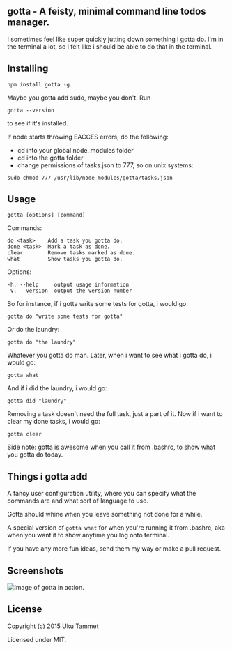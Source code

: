 gotta - A feisty, minimal command line todos manager.
-----------------------------------------------------

I sometimes feel like super quickly jutting down something i gotta do.
I'm in the terminal a lot, so i felt like i should be able to do that
in the terminal.

Installing
----------
```
npm install gotta -g
```
Maybe you gotta add sudo, maybe you don't.
Run
```
gotta --version
```
to see if it's installed.

If node starts throwing EACCES errors, do the following:
* cd into your global node_modules folder
* cd into the gotta folder
* change permissions of tasks.json to 777, so on unix systems:
```
sudo chmod 777 /usr/lib/node_modules/gotta/tasks.json
```

Usage
-----
```
gotta [options] [command]
```
Commands:
```
do <task>    Add a task you gotta do.
done <task>  Mark a task as done.
clear        Remove tasks marked as done.
what         Show tasks you gotta do.
```
Options:
```
-h, --help     output usage information
-V, --version  output the version number
```
So for instance, if i gotta write some tests for gotta, i would go:
```
gotta do "write some tests for gotta"
```
Or do the laundry:
```
gotta do "the laundry"
```
Whatever you gotta do man.
Later, when i want to see what i gotta do, i would go:
```
gotta what
```
And if i did the laundry, i would go:
```
gotta did "laundry"
```
Removing a task doesn't need the full task, just a part of it.
Now if i want to clear my done tasks, i would go:
```
gotta clear
```

Side note: gotta is awesome when you call it from .bashrc, to show what
you gotta do today.

Things i gotta add
------------------
A fancy user configuration utility, where you can specify what the commands
are and what sort of language to use.

Gotta should whine when you leave something not done for a while.

A special version of `gotta what` for when you're running it from .bashrc, 
aka when you want it to show anytime you log onto terminal.

If you have any more fun ideas, send them my way or make a pull request.

Screenshots
-----------
![Image of gotta in action.](http://i.imgur.com/wP5kfQt.png)

License
-------
Copyright (c) 2015 Uku Tammet

Licensed under MIT.